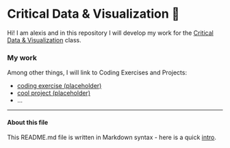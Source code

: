 # Critical Data & Visualization 🦕

Hi! I am alexis and in this repository I will develop my work for the [Critical Data & Visualization](https://github.com/leoneckert/critical-data-and-visualization-spring-2021) class.  

### My work

Among other things, I will link to Coding Exercises and Projects:

- [coding exercise (placeholder)](coding-exercises/placeholder)
- [cool project (placeholder)](projects/placeholder)
- ...


---
#### About this file
This README.md file is written in Markdown syntax - here is a quick [intro](https://guides.github.com/features/mastering-markdown/).
